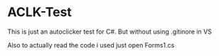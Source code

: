 # ACLK-Test
This is just an autoclicker test for C#. But without using .gitinore in VS

Also to actually read the code i used just open Forms1.cs
